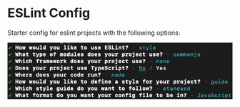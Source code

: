# ESLint Config

Starter config for eslint projects with the following options:

![](images/eslint-options1.png)
